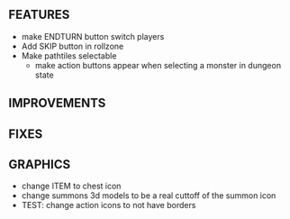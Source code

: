 ## FEATURES
- make ENDTURN button switch players
- Add SKIP button in rollzone
- Make pathtiles selectable
    - make action buttons appear when selecting a monster in dungeon state

## IMPROVEMENTS

## FIXES

## GRAPHICS
- change ITEM to chest icon
- change summons 3d models to be a real cuttoff of the summon icon
- TEST: change action icons to not have borders

